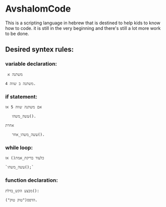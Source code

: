 # AvshalomCode

This is a scripting language in hebrew that is destined to help kids to know how to code.
it is still in the very beginning and there's still a lot more work to be done.

## Desired syntex rules:


### variable declaration:

`
משתנה א`

`
משתנה ב שווה 4.
`

### if statement:

`
אם משתנה שווה 5 אז
`

`	עשה_משהו().`

`אחרת`

`	עשה_משהו_אחר().`


### while loop:

`
כלעוד בדיקת_אמת() אז
`

	`עשה_משהו();`



### function declaration:

`
מבצע הקש_בדלת():
`

`
הדפס("טוק טוק").
`
